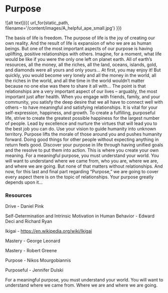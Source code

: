 # Purpose

![alt text]({{ url_for(static_path, filename='/content/images/A_helpful_ape_small.jpg') }})

The basis of life is freedom. The purpose of life is the joy of creating our own reality. And the result of life 
is expansion of who we are as human beings. But one of the most important aspects of our purpose is having uplifting, positive relationships with others.
Imagine, for a moment, what life would be like if you were the only one left on planet earth. All of earth’s 
resources, all the money, all the riches, all the land, oceans, islands, gold, and diamonds were all yours and 
only yours…
At first, you may enjoy it! But quickly, you would become very lonely and all the money in the world, all the 
riches in the world, and all the time in the world wouldn’t matter because no one else was there to share it all 
with… 
The point is that relationships are a very important aspect of our lives – arguably, the most important just after 
health. 
When you engage with friends, family, and your community, you satisfy the deep desire that we all have to connect 
well with others – to have meaningful and satisfying relationships. It is vital for your self-expression, 
happiness, and growth.
To create a fulfilling, purposeful life, strive to create the greatest possible happiness for the largest 
number of people. Lead by excellence and nurture the virtues that will lead you to the best job you can do. Use your vision to guide humanity into unknown territory. Purpose lifts the morale of those around you and pushes humanity forward. Doing good things for other people without expecting anything in return feels good.
Discover your purpose in life through having unified goals and the resolve to put them into action. 
This is where you create your own meaning. For a meaningful purpose, you must understand your world. 
You will want to understand where we came from, who you are, where we are, and where we are going. 
But none of that matters without relationships. 
And now, for this last and final part regarding “Purpose,” we are going to cover every aspect there is on the 
topic of relationships. 
Your purpose greatly depends upon it…

### Resources

Drive - Daniel Pink

Self-Determination and Intrinsic Motivation in Human Behavior - Edward Deci and Richard Ryan

Ikigai - https://en.wikipedia.org/wiki/Ikigai

Mastery - George Leonard

Mastery - Robert Greene

Purpose - Nikos Mourgobiannis

Purposeful - Jennifer Dulski



For a meaningful purpose, you must understand your world. You will want to understand where we came from.
Where we are and where we are going.




